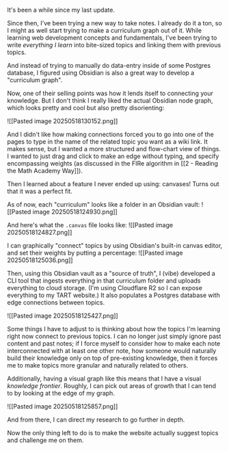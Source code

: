 It's been a while since my last update.

Since then, I've been trying a new way to take notes. I already do it a ton, so I might as well start trying to make a curriculum graph out of it. While learning web development concepts and fundamentals, I've been trying to write *everything I learn* into bite-sized topics and linking them with previous topics.

And instead of trying to manually do data-entry inside of some Postgres database, I figured using Obsidian is also a great way to develop a "curriculum graph".

Now, one of their selling points was how it lends itself to connecting your knowledge. But I don't think I really liked the actual Obsidian node graph, which looks pretty and cool but also pretty disorienting: 

![[Pasted image 20250518130152.png]]

And I didn't like how making connections forced you to go into one of the pages to type in the name of the related topic you want as a wiki link. It makes sense, but I wanted a more structured and flow-chart view of things. I wanted to just drag and click to make an edge without typing, and specify encompassing weights (as discussed in the FIRe algorithm in [[2 - Reading the Math Academy Way]]).

Then I learned about a feature I never ended up using: canvases! Turns out that it was a perfect fit.

As of now, each "curriculum" looks like a folder in an Obsidian vault:
![[Pasted image 20250518124930.png]]

And here's what the `.canvas` file looks like:
![[Pasted image 20250518124827.png]]

I can graphically "connect" topics by using Obsidian's built-in canvas editor, and set their weights by putting a percentage:
![[Pasted image 20250518125036.png]]

Then, using this Obsidian vault as a "source of truth", I (vibe) developed a CLI tool that ingests everything in that curriculum folder and uploads everything to cloud storage. (I'm using Cloudflare R2 so I can expose everything to my TART website.) It also populates a Postgres database with edge connections between topics.

![[Pasted image 20250518125427.png]]

Some things I have to adjust to is thinking about how the topics I'm learning right now connect to previous topics. I can no longer just simply ignore past content and past notes; if I force myself to consider how to make each note interconnected with at least one other note, how someone would naturally build their knowledge only on top of pre-existing knowledge, then it forces me to make topics more granular and naturally related to others.

Additionally, having a visual graph like this means that I have a visual *knowledge frontier*. Roughly, I can pick out areas of growth that I can tend to by looking at the edge of my graph.

![[Pasted image 20250518125857.png]]

And from there, I can direct my research to go further in depth.

Now the only thing left to do is to make the website actually suggest topics and challenge me on them.